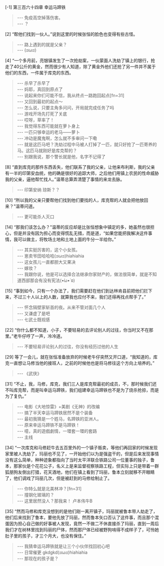
[-1] 第三百六十四章 幸运马蹄铁
>--- 免疫高空掉落伤害。<br>
>--- ？<br>

[2] “帮他们找到一伙人。”说到这里的时候张恒的脸色也变得有些古怪。
>--- 路上遇到的就是父亲？<br>
>--- (ಡωಡ)<br>

[4] “一个多月前，亮银镇发生了一次抢劫案，一伙蒙面人洗劫了镇上的银行，抢走了40公斤的黄金，然而很少有人知道，除了黄金外他们还抢了另一件并不属于他们的东西，一件属于库克的东西。
>--- 杀早了杀早了<br>
>--- 妈耶，真回到原点了<br>
>--- 说起来你们可能不信，我从终点一路跑回起点[fn=31]<br>
>--- 又回到最初的起点～<br>
>--- 怎么说，只要主角多问问，开局就完成任务了吗<br>
>--- 游戏开场先打死了关底<br>
>--- 哎呀，草率了！<br>
>--- 我觉得东西可能就在萝卜身上<br>
>--- 一匹只够幸运的老马——萝卜<br>
>--- 冲动是魔鬼啊，怎么就不多审问一下嘞<br>
>--- 就是这匹马吧？洗劫过程中马被人打掉了一匹，就只好抢了一匹寄养的马。这匹马就刚好是库克帮的？<br>
>--- 别跟我说，那个警长就是他，名字不记得了<br>

[8] “直到库克的那件东西丢失，他们联系了我的父亲，让他来布利斯，我的父亲有一半的印第安血统，他的确是很好的追踪大师，之后他们用镇上农民的性命威胁我的父亲，逼他帮忙找人。”温蒂总算弄清楚了事情的来龙去脉。
>--- 印第安纳 琼斯？？<br>

[10] “所以我的父亲只要帮他们找到他们要找的人，库克帮的人就会把他放回来？”温蒂问道。
>--- 更可能杀人灭口<br>

[14] “那我们该怎么办？”温蒂的反应却是比张恒想象中镇定的多，她虽然也很担心，但是并没有因为担心而变得慌乱无措，而是道，“如果您能把我解决这件事情，我可以做主，将牧场土地和土地上面的牛分一半给你。”
>--- 其实挺厉害的，这个小女孩。<br>
>--- 崽卖爷田哈哈哈(ಡωಡ)hiahiahia<br>
>--- 这女孩儿一直都胆大又果决<br>
>--- 嫁妆？<br>
>--- 我跟你说，他是可以选择合法继承你家财产的，做法很简单，就是不知道西部那会有没有宪法(•́ω•̀ ٥)<br>

[15] “事到如今，只有一个办法了，我们需要赶在他们到达林肯县前把他们拦下来，不过三十人以上的人数，就算我也应付不来，我们还得再找点帮手了。”
>--- 怀念隔壁家斩首的夜。从来不管对面几个人<br>
>--- 又谦虚了是吧<br>
>--- 七武士既视感<br>

[22] “你什么都不知道，小子，不要轻易的去评论别人的过往，你当时又不在那里。”老牛仔哼了一声，冷冷道。
>--- 不要轻易评论别人的过往，你没有经历过他的人生<br>

[29] 等了一会儿，就在张恒准备放弃的时候老牛仔突然又开口道，“我知道的，库克一直想让马修当他的接班人，之前的时候他也是将马修往这个方向上培养的。”
>--- 《武侠》<br>

[31] “不止，我，马修，库克，我们三人是库克帮最初的成员，不，那时候我们还不叫库克帮，而是叫幸运马蹄铁，我们组建幸运马蹄铁也不是为了烧杀抢掠，而是为了复仇。”
>--- 电影《大地惊雷》+美剧《无神》的改编<br>
>--- 搞了半天幸运马蹄铁居然不是个装备<br>
>--- 最初我猜是一个姓马，名蹄铁的亚洲人。<br>
>--- 原来幸运马蹄铁不是马蹄铁！<br>
>--- 噫，真的遊戲劇情，一環套一環的套路<br>
>--- 主线<br>

[34] “一次库克和马修赶牛去五百里外的一个镇子贩卖，等他们再回家的时候发现家里被人洗劫了，玛丽也不见了，一开始他们以为是强盗干的，但是后来发现事情没有这么简单，种种迹象都指向了当时太平洋联合铁路公司一位董事的独子，鲁本，那家伙是个花花公子，名义上是来监督视察铁路工程，但实际上只是带着一群狐朋狗友倒出打猎，花天酒地，他们在镇上看到了玛丽，鲁本立刻就移不开眼睛了，他们调戏了玛丽几次，但是被赶到的马修给制止了。
>--- 你特么就是北美林冲？[fn=31]<br>
>--- 撞钢化玻璃的？<br>
>--- 这里居然没人？那我来！
卢本伟牛B<br>

[35] “然而马修和库克没想到的是他们刚一离开镇子，玛丽就被鲁本带人劫走了，他们后来找到了鲁本，要他先放了玛丽，然而鲁本矢口否认了这件事，而且那个混蛋因为担心自己做的好事被人发现，竟然一不做二不休直接杀了玛丽，直到一周后我们才在树林里找到玛丽的尸体，然而那尸体已经被野狗啃得不成样子了，可怜她肚子里的孩子，才三个月大，也没有保住。”
>--- 我猜幸运马蹄铁就是让三个小伙伴找回初心吧<br>
>--- 日常催更
gkdgkd(ಡωಡ)hiahiahia<br>
>--- 那现在的孩子是？<br>

